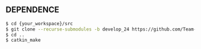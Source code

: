##  DEPENDENCE

```bash
$ cd {your_workspace}/src
$ git clone --recurse-submodules -b develop_24 https://github.com/Team-ROBIT/robit_udp.git
$ cd ..
$ catkin_make

``` 
